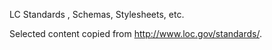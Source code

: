 LC Standards , Schemas, Stylesheets, etc.

Selected content copied from http://www.loc.gov/standards/.
